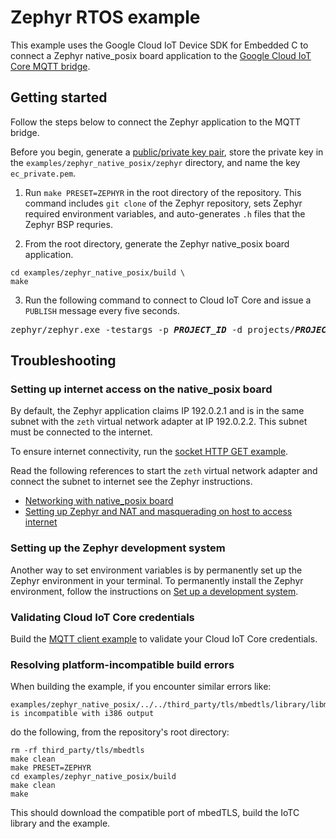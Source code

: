 # Zephyr RTOS example

This example uses the Google Cloud IoT Device SDK for Embedded C to connect a Zephyr native_posix board application to the [Google Cloud IoT Core MQTT bridge](https://cloud.google.com/iot/docs/how-tos/mqtt-bridge#iot-core-mqtt-auth-run-cpp).

## Getting started
Follow the steps below to connect the Zephyr application to the MQTT bridge.

Before you begin, generate a [public/private key pair](https://cloud.google.com/iot/docs/how-tos/credentials/keys), store the private key in the `examples/zephyr_native_posix/zephyr` directory, and name the key `ec_private.pem`.

1. Run `make PRESET=ZEPHYR` in the root directory of the repository. This command includes `git clone` of the Zephyr repository, sets Zephyr required environment variables, and auto-generates `.h` files that the Zephyr BSP requries.

2. From the root directory, generate the Zephyr native_posix board application.

```
cd examples/zephyr_native_posix/build \
make
```

3. Run the following command to connect to Cloud IoT Core and issue a `PUBLISH` message every five seconds.

<pre>
zephyr/zephyr.exe -testargs -p <i><b>PROJECT_ID</b></i> -d projects/<i><b>PROJECT_ID</b></i>/locations/<i><b>REGION</b></i>/registries/<i><b>REGISTRY_ID</b></i>/devices/<i><b>DEVICE_ID</b></i> -t /devices/<i><b>DEVICE_ID</b></i>/state
</pre>

## Troubleshooting

### Setting up internet access on the native_posix board
By default, the Zephyr application claims IP 192.0.2.1 and is in the same subnet with the `zeth` virtual network adapter at IP 192.0.2.2. This subnet must be connected to the internet.

To ensure internet connectivity, run the [socket HTTP GET example](https://docs.zephyrproject.org/latest/samples/net/sockets/http_get/README.html).

Read the following references to start the `zeth` virtual network adapter and connect the subnet to internet see the Zephyr instructions.
- [Networking with native_posix board](https://docs.zephyrproject.org/latest/guides/networking/native_posix_setup.html)
- [Setting up Zephyr and NAT and masquerading on host to access internet](https://docs.zephyrproject.org/latest/guides/networking/qemu_setup.html#setting-up-zephyr-and-nat-masquerading-on-host-to-access-internet)

### Setting up the Zephyr development system

Another way to set environment variables is by permanently set up the Zephyr environment in your terminal. To permanently install the Zephyr environment, follow the instructions on [Set up a development system](https://docs.zephyrproject.org/latest/getting_started/index.html#set-up-a-development-system).

### Validating Cloud IoT Core credentials

Build the [MQTT client example](https://github.com/GoogleCloudPlatform/iot-device-sdk-embedded-c/tree/docs_updates/examples/iot_core_mqtt_client) to validate your Cloud IoT Core credentials.

### Resolving platform-incompatible build errors

When building the example, if you encounter similar errors like:

```
examples/zephyr_native_posix/../../third_party/tls/mbedtls/library/libmbedcrypto.a(timing.o)' is incompatible with i386 output
```

do the following, from the repository's root directory:

```
rm -rf third_party/tls/mbedtls
make clean
make PRESET=ZEPHYR
cd examples/zephyr_native_posix/build
make clean
make
```

This should download the compatible port of mbedTLS, build the IoTC library and the example.
